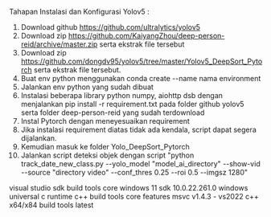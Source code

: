 Tahapan Instalasi dan Konfigurasi Yolov5 :

1. Download github https://github.com/ultralytics/yolov5
2. Download zip https://github.com/KaiyangZhou/deep-person-reid/archive/master.zip serta ekstrak file tersebut
3. Download zip https://github.com/dongdv95/yolov5/tree/master/Yolov5_DeepSort_Pytorch serta ekstrak file tersebut.
4. Buat env python menggunakan conda create --name nama environment
5. Jalankan env python yang sudah dibuat
6. Instalasi beberapa library python numpy, aiohttp dsb dengan menjalankan pip install -r requirement.txt pada folder github yolov5 serta folder deep-person-reid yang sudah terdownload 
7. Instal Pytorch dengan meneyesuaikan requirement
8. Jika instalasi requirement diatas tidak ada kendala, script dapat segera dijalankan.
9. Kemudian masuk ke folder Yolo_DeepSort_Pytorch
10. Jalankan script deteksi objek dengan script "python track_date_new_class.py --yolo_model "model_ai_directory" --show-vid --source "directory video"  --conf_thres 0.25 --roi 0.5 --imgsz 1280"

visual studio sdk build tools core
windows 11 sdk  10.0.22.261.0
windows universal c runtime
c++ build tools core features
msvc v1.4.3 - vs2022 c++ x64/x84 build tools latest

